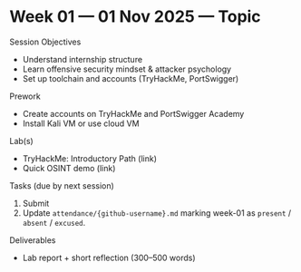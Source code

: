 # Week 01 — 01 Nov 2025 — Topic

Session Objectives
- Understand internship structure
- Learn offensive security mindset & attacker psychology
- Set up toolchain and accounts (TryHackMe, PortSwigger)

Prework
- Create accounts on TryHackMe and PortSwigger Academy
- Install Kali VM or use cloud VM

Lab(s)
- TryHackMe: Introductory Path (link)
- Quick OSINT demo (link)

Tasks (due by next session)
1. Submit 
2. Update `attendance/{github-username}.md` marking week-01 as `present` / `absent` / `excused`.

Deliverables
- Lab report + short reflection (300–500 words)
